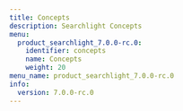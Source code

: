 ```yaml
---
title: Concepts
description: Searchlight Concepts
menu:
  product_searchlight_7.0.0-rc.0:
    identifier: concepts
    name: Concepts
    weight: 20
menu_name: product_searchlight_7.0.0-rc.0
info:
  version: 7.0.0-rc.0
---
```


